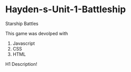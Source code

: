 # Hayden-s-Unit-1-Battleship
Starship Battles

This game was devolped with
1. Javascript
2. CSS
3. HTML

H1 Description!